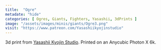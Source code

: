 ```yaml
---
title:  "Ogre"
metadate: "hide"
categories: [ Ogres, Giants, Fighters, Yasashii, 3dPrints ]
image: "/assets/images/minis/giants/Ogre3.png"
visit: "https://www.patreon.com/Yasashiikyojinstudio"
---
```

3d print from [Yasashii Kyojin Studio](https://www.patreon.com/Yasashiikyojinstudio). 
Printed on an Anycubic Photon X 6k.